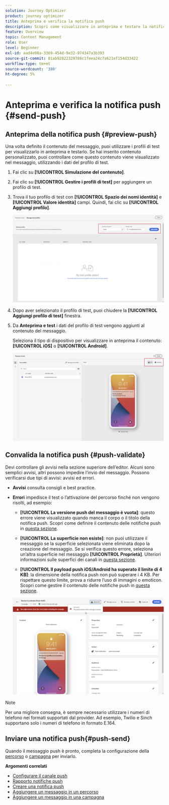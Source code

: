 ```yaml
---
solution: Journey Optimizer
product: journey optimizer
title: Anteprima e verifica la notifica push
description: Scopri come visualizzare in anteprima e testare la notifica push in Journey Optimizer
feature: Overview
topic: Content Management
role: User
level: Beginner
exl-id: aad4e08a-3369-454d-9e32-974347a3b393
source-git-commit: 81ab92022329788c1feea24c7a621ef154d33422
workflow-type: tm+mt
source-wordcount: '380'
ht-degree: 5%

---
```


# Anteprima e verifica la notifica push {#send-push}

## Anteprima della notifica push {#preview-push}

Una volta definito il contenuto del messaggio, puoi utilizzare i profili di test per visualizzarlo in anteprima e testarlo. Se hai inserito contenuto personalizzato, puoi controllare come questo contenuto viene visualizzato nel messaggio, utilizzando i dati del profilo di test.

1. Fai clic su **[!UICONTROL Simulazione del contenuto]**.

1. Fai clic su **[!UICONTROL Gestire i profili di test]** per aggiungere un profilo di test.

1. Trova il tuo profilo di test con **[!UICONTROL Spazio dei nomi identità]** e **[!UICONTROL Valore identità]** campi. Quindi, fai clic su **[!UICONTROL Aggiungi profilo]**.

   ![](assets/push_preview_1.png)

1. Dopo aver selezionato il profilo di test, puoi chiudere la **[!UICONTROL Aggiungi profilo di test]** finestra.

1. Da **Anteprima e test** i dati del profilo di test vengono aggiunti al contenuto del messaggio.

   Seleziona il tipo di dispositivo per visualizzare in anteprima il contenuto: **[!UICONTROL iOS]** o **[!UICONTROL Android]**.

   ![](assets/push_preview_3.png)

## Convalida la notifica push {#push-validate}


Devi controllare gli avvisi nella sezione superiore dell’editor. Alcuni sono semplici avvisi, altri possono impedire l’invio del messaggio. Possono verificarsi due tipi di avvisi: avvisi ed errori.

* **Avvisi** consulta consigli e best practice.

* **Errori** impedisce il test o l’attivazione del percorso finché non vengono risolti, ad esempio:

   * **[!UICONTROL La versione push del messaggio è vuota]**: questo errore viene visualizzato quando manca il corpo o il titolo della notifica push. Scopri come definire il contenuto delle notifiche push in [questa sezione](create-push.md).

   * **[!UICONTROL La superficie non esiste]**: non puoi utilizzare il messaggio se la superficie selezionata viene eliminata dopo la creazione del messaggio. Se si verifica questo errore, seleziona un’altra superficie nel messaggio **[!UICONTROL Proprietà]**. Ulteriori informazioni sulle superfici dei canali in [questa sezione](../configuration/channel-surfaces.md).

   * **[!UICONTROL Il payload push iOS/Android ha superato il limite di 4 KB]**: la dimensione della notifica push non può superare i 4 KB. Per rispettare questo limite, prova a ridurre l’uso di immagini o emoticon. Scopri come gestire il contenuto delle notifiche push in [questa sezione](../push/create-push.md).

   ![](assets/push_alert.png)


>[!NOTE]
>
> Per una migliore consegna, è sempre necessario utilizzare i numeri di telefono nei formati supportati dal provider. Ad esempio, Twilio e Sinch supportano solo i numeri di telefono in formato E.164.

## Inviare una notifica push{#push-send}

Quando il messaggio push è pronto, completa la configurazione della [percorso](../building-journeys/journey-gs.md) o [campagna](../campaigns/create-campaign.md) per inviarlo.

**Argomenti correlati**

* [Configurare il canale push](push-configuration.md)
* [Rapporto notifiche push](../reports/journey-global-report.md#push-global)
* [Creare una notifica push](create-push.md)
* [Aggiungere un messaggio in un percorso](../building-journeys/journeys-message.md)
* [Aggiungere un messaggio in una campagna](../campaigns/create-campaign.md)

